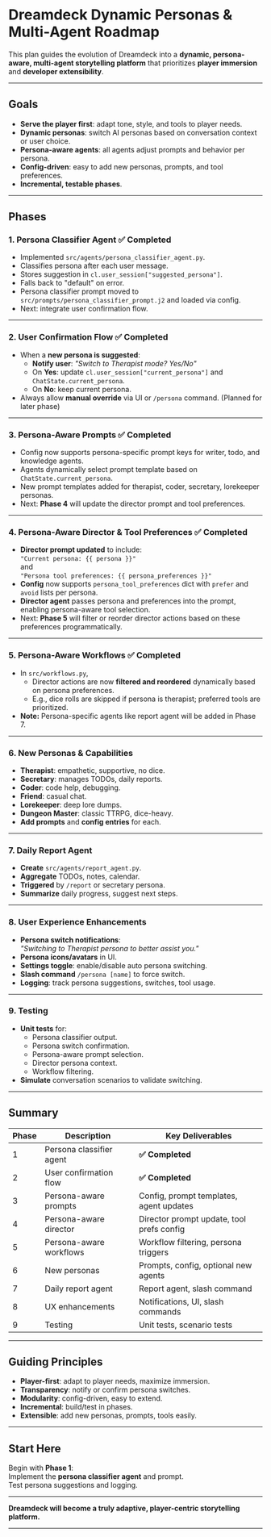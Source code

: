 # Dreamdeck Dynamic Personas & Multi-Agent Roadmap

This plan guides the evolution of Dreamdeck into a **dynamic, persona-aware, multi-agent storytelling platform** that prioritizes **player immersion** and **developer extensibility**.

---

## **Goals**

- **Serve the player first**: adapt tone, style, and tools to player needs.
- **Dynamic personas**: switch AI personas based on conversation context or user choice.
- **Persona-aware agents**: all agents adjust prompts and behavior per persona.
- **Config-driven**: easy to add new personas, prompts, and tool preferences.
- **Incremental, testable phases**.

---

## **Phases**

### **1. Persona Classifier Agent** ✅ **Completed**

- Implemented `src/agents/persona_classifier_agent.py`.
- Classifies persona after each user message.
- Stores suggestion in `cl.user_session["suggested_persona"]`.
- Falls back to "default" on error.
- Persona classifier prompt moved to `src/prompts/persona_classifier_prompt.j2` and loaded via config.
- Next: integrate user confirmation flow.

---

### **2. User Confirmation Flow** ✅ **Completed**

- When a **new persona is suggested**:
  - **Notify user**: _"Switch to Therapist mode? Yes/No"_
  - On **Yes**: update `cl.user_session["current_persona"]` and `ChatState.current_persona`.
  - On **No**: keep current persona.
- Always allow **manual override** via UI or `/persona` command. (Planned for later phase)

---

### **3. Persona-Aware Prompts** ✅ **Completed**

- Config now supports persona-specific prompt keys for writer, todo, and knowledge agents.
- Agents dynamically select prompt template based on `ChatState.current_persona`.
- New prompt templates added for therapist, coder, secretary, lorekeeper personas.
- Next: **Phase 4** will update the director prompt and tool preferences.

---

### **4. Persona-Aware Director & Tool Preferences** ✅ **Completed**

- **Director prompt updated** to include:  
  `"Current persona: {{ persona }}"`  
  and  
  `"Persona tool preferences: {{ persona_preferences }}"`
- **Config** now supports `persona_tool_preferences` dict with `prefer` and `avoid` lists per persona.
- **Director agent** passes persona and preferences into the prompt, enabling persona-aware tool selection.
- Next: **Phase 5** will filter or reorder director actions based on these preferences programmatically.

---

### **5. Persona-Aware Workflows** ✅ **Completed**

- In `src/workflows.py`,  
  - Director actions are now **filtered and reordered** dynamically based on persona preferences.
  - E.g., dice rolls are skipped if persona is therapist; preferred tools are prioritized.
- **Note:** Persona-specific agents like report agent will be added in Phase 7.

---

### **6. New Personas & Capabilities**

- **Therapist**: empathetic, supportive, no dice.
- **Secretary**: manages TODOs, daily reports.
- **Coder**: code help, debugging.
- **Friend**: casual chat.
- **Lorekeeper**: deep lore dumps.
- **Dungeon Master**: classic TTRPG, dice-heavy.
- **Add prompts** and **config entries** for each.

---

### **7. Daily Report Agent**

- **Create** `src/agents/report_agent.py`.
- **Aggregate** TODOs, notes, calendar.
- **Triggered** by `/report` or secretary persona.
- **Summarize** daily progress, suggest next steps.

---

### **8. User Experience Enhancements**

- **Persona switch notifications**:  
  _"Switching to Therapist persona to better assist you."_
- **Persona icons/avatars** in UI.
- **Settings toggle**: enable/disable auto persona switching.
- **Slash command** `/persona [name]` to force switch.
- **Logging**: track persona suggestions, switches, tool usage.

---

### **9. Testing**

- **Unit tests** for:
  - Persona classifier output.
  - Persona switch confirmation.
  - Persona-aware prompt selection.
  - Director persona context.
  - Workflow filtering.
- **Simulate** conversation scenarios to validate switching.

---

## **Summary**

| Phase | Description                          | Key Deliverables                          |
|--------|--------------------------------------|-------------------------------------------|
| 1      | Persona classifier agent             | **✅ Completed**                          |
| 2      | User confirmation flow               | **✅ Completed**                          |
| 3      | Persona-aware prompts                | Config, prompt templates, agent updates   |
| 4      | Persona-aware director               | Director prompt update, tool prefs config |
| 5      | Persona-aware workflows              | Workflow filtering, persona triggers      |
| 6      | New personas                         | Prompts, config, optional new agents      |
| 7      | Daily report agent                   | Report agent, slash command               |
| 8      | UX enhancements                      | Notifications, UI, slash commands         |
| 9      | Testing                              | Unit tests, scenario tests                |

---

## **Guiding Principles**

- **Player-first**: adapt to player needs, maximize immersion.
- **Transparency**: notify or confirm persona switches.
- **Modularity**: config-driven, easy to extend.
- **Incremental**: build/test in phases.
- **Extensible**: add new personas, prompts, tools easily.

---

## **Start Here**

Begin with **Phase 1**:  
Implement the **persona classifier agent** and prompt.  
Test persona suggestions and logging.

---

**Dreamdeck will become a truly adaptive, player-centric storytelling platform.**

---
